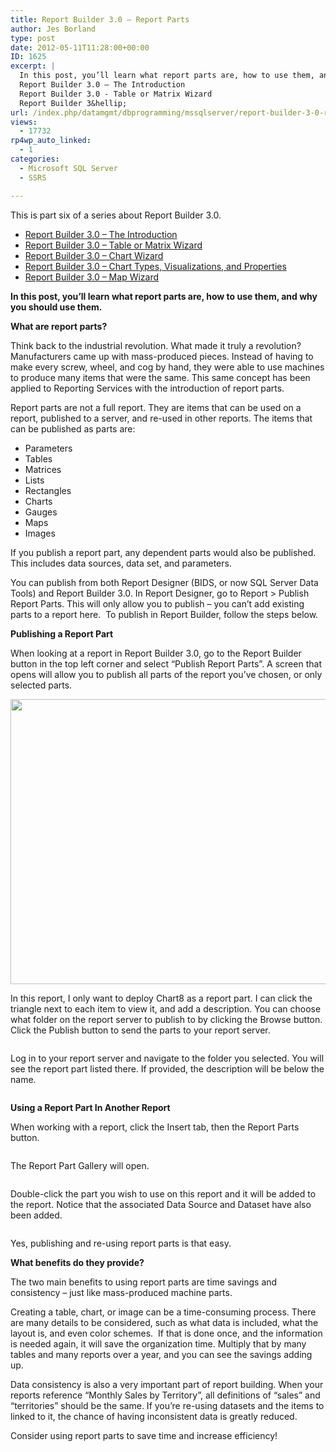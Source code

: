 ```yaml
---
title: Report Builder 3.0 – Report Parts
author: Jes Borland
type: post
date: 2012-05-11T11:28:00+00:00
ID: 1625
excerpt: |
  In this post, you’ll learn what report parts are, how to use them, and why you should use them.
  Report Builder 3.0 – The Introduction
  Report Builder 3.0 - Table or Matrix Wizard
  Report Builder 3&hellip;
url: /index.php/datamgmt/dbprogramming/mssqlserver/report-builder-3-0-report/
views:
  - 17732
rp4wp_auto_linked:
  - 1
categories:
  - Microsoft SQL Server
  - SSRS

---
```

This is part six of a series about Report Builder 3.0.

  * <a title="Report Builder 3.0 – The Introduction" href="/index.php/datamgmt/dbprogramming/report-builder-3-0-the/" target="_blank">Report Builder 3.0 – The Introduction</a>
  * <a title="Report Builder 3.0 – Table or Matrix Wizard" href="/index.php/datamgmt/dbprogramming/report-builder-3-0-table/" target="_blank">Report Builder 3.0 &#8211; Table or Matrix Wizard</a>
  * <a title="Report Builder 3.0 – Chart Wizard" href="/index.php/datamgmt/dbprogramming/report-builder-3-0-chart/" target="_blank">Report Builder 3.0 &#8211; Chart Wizard</a>
  * <a title="Report Builder 3.0 – Chart Types, Visualizations, and Properties" href="/index.php/datamgmt/dbprogramming/report-builder-3-0-chart-1/" target="_blank">Report Builder 3.0 – Chart Types, Visualizations, and Properties</a>
  * <a title="Report Builder 3.0 – Map Wizard" href="/index.php/datamgmt/dbprogramming/report-builder-3-0-map/" target="_blank">Report Builder 3.0 – Map Wizard</a>

**In this post, you’ll learn what report parts are, how to use them, and why you should use them.**

**What are report parts?** 

Think back to the industrial revolution. What made it truly a revolution? Manufacturers came up with mass-produced pieces. Instead of having to make every screw, wheel, and cog by hand, they were able to use machines to produce many items that were the same. This same concept has been applied to Reporting Services with the introduction of report parts.

Report parts are not a full report. They are items that can be used on a report, published to a server, and re-used in other reports. The items that can be published as parts are:

  * Parameters
  * Tables
  * Matrices
  * Lists
  * Rectangles
  * Charts
  * Gauges
  * Maps
  * Images

If you publish a report part, any dependent parts would also be published. This includes data sources, data set, and parameters.

You can publish from both Report Designer (BIDS, or now SQL Server Data Tools) and Report Builder 3.0. In Report Designer, go to Report > Publish Report Parts. This will only allow you to publish – you can’t add existing parts to a report here.  To publish in Report Builder, follow the steps below.

**Publishing a Report Part** 

When looking at a report in Report Builder 3.0, go to the Report Builder button in the top left corner and select “Publish Report Parts”. A screen that opens will allow you to publish all parts of the report you’ve chosen, or only selected parts.

<p style="text-align: center">
  <img src="/wp-content/uploads/users/grrlgeek/RB3Parts1.JPG?mtime=1336705090" alt="" width="603" height="456" />
</p>

In this report, I only want to deploy Chart8 as a report part. I can click the triangle next to each item to view it, and add a description. You can choose what folder on the report server to publish to by clicking the Browse button. Click the Publish button to send the parts to your report server.

<p style="text-align: center">
  <img src="/wp-content/uploads/users/grrlgeek/RB3Parts2.JPG?mtime=1336705090" alt="" />
</p>

Log in to your report server and navigate to the folder you selected. You will see the report part listed there. If provided, the description will be below the name.

<p style="text-align: center">
  <img style="text-align: center" src="/wp-content/uploads/users/grrlgeek/RB3Parts3.JPG?mtime=1336705090" alt="" />
</p>

**Using a Report Part In Another Report** 

When working with a report, click the Insert tab, then the Report Parts button.

<p style="text-align: center">
  <img src="/wp-content/uploads/users/grrlgeek/RB3Parts4.JPG?mtime=1336705090" alt="" />
</p>

The Report Part Gallery will open.

<p style="text-align: center">
  <img src="/wp-content/uploads/users/grrlgeek/RB3Parts5.JPG?mtime=1336705090" alt="" />
</p>

Double-click the part you wish to use on this report and it will be added to the report. Notice that the associated Data Source and Dataset have also been added.

<p style="text-align: center">
  <img src="/wp-content/uploads/users/grrlgeek/RB3Parts6.JPG?mtime=1336705090" alt="" />
</p>

Yes, publishing and re-using report parts is that easy.

**What benefits do they provide?** 

The two main benefits to using report parts are time savings and consistency &#8211; just like mass-produced machine parts.

Creating a table, chart, or image can be a time-consuming process. There are many details to be considered, such as what data is included, what the layout is, and even color schemes.  If that is done once, and the information is needed again, it will save the organization time. Multiply that by many tables and many reports over a year, and you can see the savings adding up.

Data consistency is also a very important part of report building. When your reports reference “Monthly Sales by Territory”, all definitions of “sales” and “territories” should be the same. If you’re re-using datasets and the items to linked to it, the chance of having inconsistent data is greatly reduced.

Consider using report parts to save time and increase efficiency!